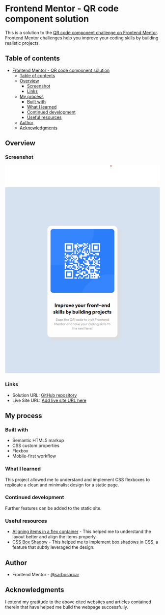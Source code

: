 # Frontend Mentor - QR code component solution

This is a solution to the [QR code component challenge on Frontend Mentor](https://www.frontendmentor.io/challenges/qr-code-component-iux_sIO_H). Frontend Mentor challenges help you improve your coding skills by building realistic projects. 

## Table of contents

- [Frontend Mentor - QR code component solution](#frontend-mentor---qr-code-component-solution)
  - [Table of contents](#table-of-contents)
  - [Overview](#overview)
    - [Screenshot](#screenshot)
    - [Links](#links)
  - [My process](#my-process)
    - [Built with](#built-with)
    - [What I learned](#what-i-learned)
    - [Continued development](#continued-development)
    - [Useful resources](#useful-resources)
  - [Author](#author)
  - [Acknowledgments](#acknowledgments)


## Overview

### Screenshot

![Screenshot](./images/screenshot.png)

### Links

- Solution URL: [GitHub repository](https://github.com/sarcarsarbo/CSS-Flexbox)
- Live Site URL: [Add live site URL here](https://your-live-site-url.com)

## My process

### Built with

- Semantic HTML5 markup
- CSS custom properties
- Flexbox
- Mobile-first workflow

### What I learned

This project allowed me to understand and implement CSS flexboxes to replicate a clean and minimalist design for a static page.

### Continued development

Further features can be added to the static site.

### Useful resources

- [Aligning items in a flex container](https://developer.mozilla.org/en-US/docs/Web/CSS/CSS_flexible_box_layout/Aligning_items_in_a_flex_container) - This helped me to understand the layout better and align the items properly.
- [CSS Box Shadow](https://developer.mozilla.org/en-US/docs/Web/CSS/box-shadow) - This helped me to implement box shadows in CSS, a feature that subtly leveraged the design.


## Author

- Frontend Mentor - [@sarbosarcar](https://www.frontendmentor.io/profile/sarbosarcar)


## Acknowledgments

I extend my gratitude to the above cited websites and articles contained therein that have helped me build the webpage successfully.
